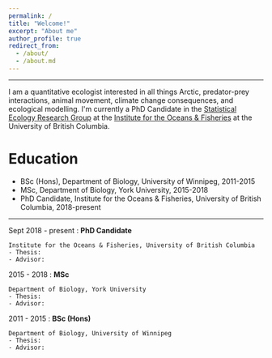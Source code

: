 ```yaml
---
permalink: /
title: "Welcome!"
excerpt: "About me"
author_profile: true
redirect_from: 
  - /about/
  - /about.md
---
```


------
I am a quantitative ecologist interested in all things Arctic, predator-prey interactions, animal movement, climate change consequences, and ecological modelling. I'm currently a PhD Candidate in the [Statistical Ecology Research Group](http://statisticalecology.weebly.com) at the [Institute for the Oceans & Fisheries](http://oceans.ubc.ca) at the University of British Columbia. 

Education
======
* BSc (Hons), Department of Biology, University of Winnipeg, 2011-2015
* MSc, Department of Biology, York University, 2015-2018
* PhD Candidate, Institute for the Oceans & Fisheries, University of British Columbia, 2018-present

---

Sept 2018 - present
:   **PhD Candidate**

    Institute for the Oceans & Fisheries, University of British Columbia
    - Thesis: 
    - Advisor:

2015 - 2018
:   **MSc**

    Department of Biology, York University
    - Thesis: 
    - Advisor:
    
2011 - 2015
:   **BSc (Hons)**

    Department of Biology, University of Winnipeg
    - Thesis: 
    - Advisor:
